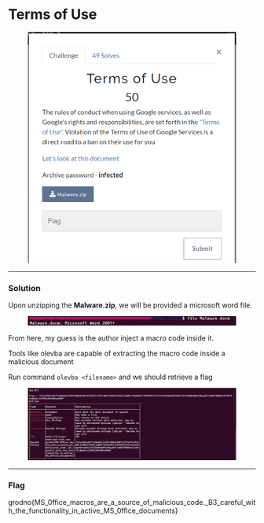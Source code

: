 # Terms of Use

<figure><img src="../../../.gitbook/assets/image (5).png" alt=""><figcaption></figcaption></figure>

***

### Solution

Upon unzipping the **Malware.zip**, we will be provided a microsoft word file.

<figure><img src="../../../.gitbook/assets/image (6).png" alt=""><figcaption></figcaption></figure>

From here, my guess is the author inject a macro code inside it.

Tools like olevba are capable of extracting the macro code inside a malicious document

Run command `olevba <filename>` and we should retrieve a flag

<figure><img src="../../../.gitbook/assets/image (7).png" alt=""><figcaption></figcaption></figure>

***

### Flag

grodno{MS\_0ffice\_macros\_are\_a\_source\_of\_malicious\_code.\_B3\_careful\_with\_the\_functionality\_in\_active\_MS\_0ffice\_documents}
